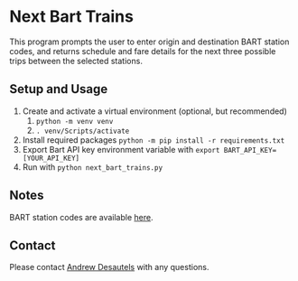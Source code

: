 # Next Bart Trains

This program prompts the user to enter origin and destination BART station
codes, and returns schedule and fare details for the next three possible trips
between the selected stations.

## Setup and Usage

1. Create and activate a virtual environment (optional, but recommended)
   1. `python -m venv venv`
   2. `. venv/Scripts/activate` 
2. Install required packages `python -m pip install -r requirements.txt`
3. Export Bart API key environment variable with `export BART_API_KEY=[YOUR_API_KEY]`
4. Run with `python next_bart_trains.py`

## Notes

BART station codes are available [here](https://api.bart.gov/api/stn.aspx?cmd=stns&key=MW9S-E7SL-26DU-VV8V&json=y).

## Contact

Please contact [Andrew Desautels](mailto:andrew.desautels@steergroup.com) with any questions.